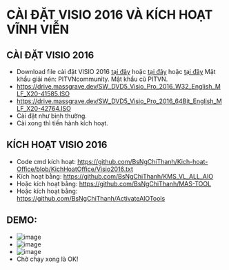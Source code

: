 # CÀI ĐẶT VISIO 2016 VÀ KÍCH HOẠT VĨNH VIỄN #
## CÀI ĐẶT VISIO 2016 ##
  - Download file cài đặt VISIO 2016 [tại đây](https://officecdn.microsoft.com/db/492350f6-3a01-4f97-b9c0-c7c6ddf67d60/media/en-us/VisioProRetail.img) hoặc [tại đây](https://drive.google.com/file/d/1ZHmL9h8iAsSAd2ZK6y0Jk0vOwuMKpv-t/view) hoặc [tại đây](https://bsthanh-my.sharepoint.com/:u:/g/personal/0914678254_bsthanh_onmicrosoft_com/EQjISpK4R3lDkgaoGE4m7dsB4EpqQVh7AgvdZ60prQ8jQA?e=VjA5eh) Mật khẩu giải nén: PITVNcommunity. Mật khẩu cũ PITVN.
  - https://drive.massgrave.dev/SW_DVD5_Visio_Pro_2016_W32_English_MLF_X20-41585.ISO
  - https://drive.massgrave.dev/SW_DVD5_Visio_Pro_2016_64Bit_English_MLF_X20-42764.ISO
  - Cài đặt như bình thường.
  - Cài xong thì tiến hành kích hoạt.

## KÍCH HOẠT VISIO 2016 ##
  - Code cmd kích hoạt: https://github.com/BsNgChiThanh/Kich-hoat-Office/blob/KichHoatOffice/Visio2016.txt
  - Kích hoạt bằng: https://github.com/BsNgChiThanh/KMS_VL_ALL_AIO
  - Hoặc kích hoạt bằng: https://github.com/BsNgChiThanh/MAS-TOOL
  - Hoặc kích hoạt bằng: https://github.com/BsNgChiThanh/ActivateAIOTools

## DEMO: ##
  - ![image](https://github.com/BsNgChiThanh/Cai-Project2016-va-kich-hoat/assets/82578024/bb106e77-f85c-4066-b374-6e51386de4a0)
  - ![image](https://github.com/BsNgChiThanh/Cai-Project2016-va-kich-hoat/assets/82578024/cf6d7ee3-5331-4e73-a382-81cd119d7ac1)
  - ![image](https://github.com/BsNgChiThanh/Cai-Project2016-va-kich-hoat/assets/82578024/2767b3a9-6625-4baf-987c-c69d4fda6ff5)
  - Chờ chạy xong là OK!
